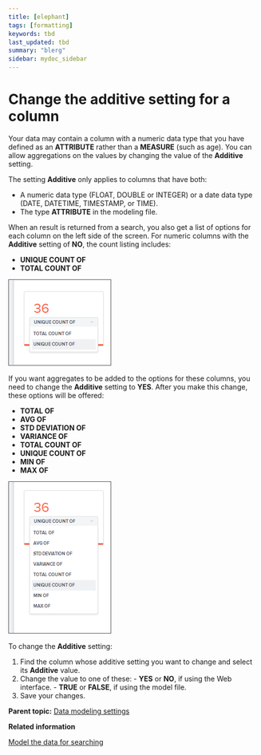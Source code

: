 ```yaml
---
title: [elephant]
tags: [formatting]
keywords: tbd
last_updated: tbd
summary: "blerg"
sidebar: mydoc_sidebar
---
```

# Change the additive setting for a column

Your data may contain a column with a numeric data type that you have defined as an **ATTRIBUTE** rather than a **MEASURE** \(such as age\). You can allow aggregations on the values by changing the value of the **Additive** setting.

The setting **Additive** only applies to columns that have both:

-   A numeric data type \(FLOAT, DOUBLE or INTEGER\) or a date data type \(DATE, DATETIME, TIMESTAMP, or TIME\).
-   The type **ATTRIBUTE** in the modeling file.

When an result is returned from a search, you also get a list of options for each column on the left side of the screen. For numeric columns with the **Additive** setting of **NO**, the count listing includes:

-   **UNIQUE COUNT OF**
-   **TOTAL COUNT OF**

![](../../images/model_additive_model_false_options.png)

If you want aggregates to be added to the options for these columns, you need to change the **Additive** setting to **YES**. After you make this change, these options will be offered:

-   **TOTAL OF**
-   **AVG OF**
-   **STD DEVIATION OF**
-   **VARIANCE OF**
-   **TOTAL COUNT OF**
-   **UNIQUE COUNT OF**
-   **MIN OF**
-   **MAX OF**

![](../../images/model_additive_model_true_options.png)

To change the **Additive** setting:

1.   Find the column whose additive setting you want to change and select its **Additive** value. 
2.   Change the value to one of these: 
    -   **YES** or **NO**, if using the Web interface.
    -   **TRUE** or **FALSE**, if using the model file.
3.   Save your changes. 

**Parent topic:** [Data modeling settings](../../admin/data_modeling/data_modeling_settings.html)

**Related information**  


[Model the data for searching](semantic_modeling.html#)

